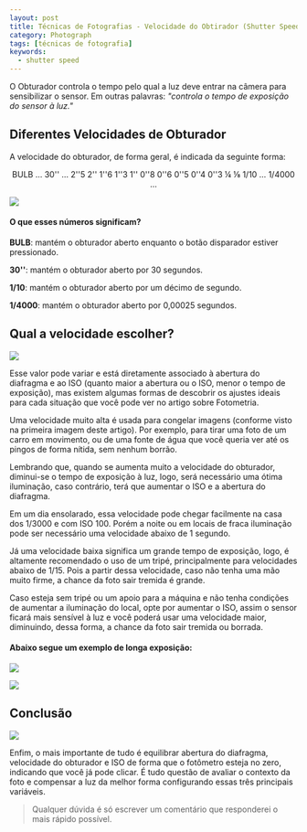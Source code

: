 ```yaml
---
layout: post
title: Técnicas de Fotografias - Velocidade do Obtirador (Shutter Speed)
category: Photograph
tags: [técnicas de fotografia]
keywords:
  - shutter speed
---
```


O Obturador controla o tempo pelo qual a luz deve entrar na câmera para sensibilizar o sensor. Em outras palavras: _"controla o tempo de exposição do sensor à luz."_

## Diferentes Velocidades de Obturador

A velocidade do obturador, de forma geral, é indicada da seguinte forma:
<p align="center">
BULB … 30''  …  2''5   2''   1''6   1''3   1''   0''8   0''6   0''5   0''4   0''3   ¼   ⅛   1/10  …  1/4000  ...
</p>

![](https://www.thephoblographer.com/wp-content/uploads/2017/09/Shutter-Speeds-770x396.jpg)

#### O que esses números significam?

**BULB**: mantém o obturador aberto enquanto o botão disparador estiver pressionado.

**30''**: mantém o obturador aberto por 30 segundos.

**1/10**: mantém o obturador aberto por um décimo de segundo.

**1/4000**: mantém o obturador aberto por 0,00025 segundos.


## Qual a velocidade escolher?

![](http://vagabond3.com/wp-content/uploads/2014/02/Exposure-Graphics-ShutterSp.png)

Esse valor pode variar e está diretamente associado à abertura do diafragma e ao ISO (quanto maior a abertura ou o ISO, menor o tempo de exposição), mas existem algumas formas de descobrir os ajustes ideais para cada situação que você pode ver no artigo sobre Fotometria.

Uma velocidade muito alta é usada para congelar imagens (conforme visto na primeira imagem deste artigo). Por exemplo, para tirar uma foto de um carro em movimento, ou de uma fonte de água que você queria ver até os pingos de forma nítida, sem nenhum borrão.

Lembrando que, quando se aumenta muito a velocidade do obturador, diminui-se o tempo de exposição à luz, logo, será necessário uma ótima iluminação, caso contrário, terá que aumentar o ISO e a abertura do diafragma.

Em um dia ensolarado, essa velocidade pode chegar facilmente na casa dos 1/3000 e com ISO 100. Porém a noite ou em locais de fraca iluminação pode ser necessário uma velocidade abaixo de 1 segundo.

Já uma velocidade baixa significa um grande tempo de exposição, logo, é altamente recomendado o uso de um tripé, principalmente para velocidades abaixo de 1/15. Pois a partir dessa velocidade, caso não tenha uma mão muito firme, a chance da foto sair tremida é grande.

Caso esteja sem tripé ou um apoio para a máquina e não tenha condições de aumentar a iluminação do local, opte por aumentar o ISO, assim o sensor ficará mais sensível à luz e você poderá usar uma velocidade maior, diminuindo, dessa forma, a chance da foto sair tremida ou borrada.

#### Abaixo segue um exemplo de longa exposição:

![](https://farm1.staticflickr.com/363/19148241311_fab43b3dae_b.jpg)

![](https://pictures.digitalrev.com/image/upload/w_1920,c_fill/v1432523673/biowgedin4hvphiszndp.jpg)

## Conclusão

![](https://cdn.photographypro.com/wp-content/uploads/2017/11/exposure-triangle-diagram2-300x271@2x.png)

Enfim, o mais importante de tudo é equilibrar abertura do diafragma, velocidade do obturador e ISO de forma que o fotômetro esteja no zero, indicando que você já pode clicar. É tudo questão de avaliar o contexto da foto e compensar a luz da melhor forma configurando essas três principais variáveis.

> Qualquer dúvida é só escrever um comentário que responderei o mais rápido possível.
 

